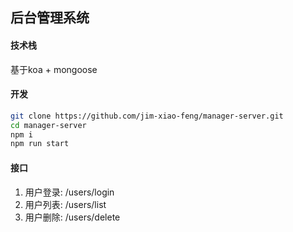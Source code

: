 ## 后台管理系统
#### 技术栈
基于koa + mongoose

#### 开发
```bash
git clone https://github.com/jim-xiao-feng/manager-server.git
cd manager-server
npm i
npm run start
```

#### 接口
1. 用户登录: /users/login
2. 用户列表: /users/list
3. 用户删除: /users/delete